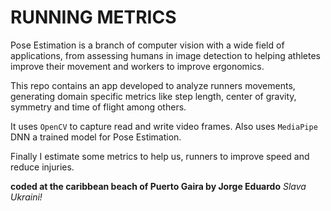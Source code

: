 # RUNNING METRICS

Pose Estimation is a branch of computer vision with a wide field of applications, from assessing humans in image detection to 
helping athletes improve their movement and workers to improve ergonomics.

This repo contains an app developed to analyze runners movements, generating domain specific metrics like step length, center 
of gravity, symmetry and time of flight among others.

It uses `OpenCV` to capture read and write video frames. Also uses `MediaPipe` DNN a trained model for Pose Estimation.  

Finally I estimate some metrics to help us, runners to improve speed and reduce injuries.

__coded at the caribbean beach of Puerto Gaira by Jorge Eduardo__
*Slava Ukraini!*
